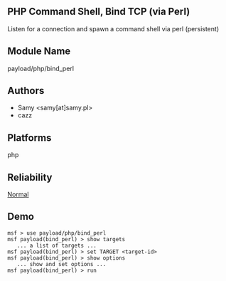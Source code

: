 ## PHP Command Shell, Bind TCP (via Perl)

Listen for a connection and spawn a command shell via perl 
(persistent)


## Module Name
payload/php/bind_perl

## Authors
* Samy <samy[at]samy.pl>
* cazz





## Platforms
php

## Reliability
[Normal](https://github.com/rapid7/metasploit-framework/wiki/Exploit-Ranking)

## Demo

```
msf > use payload/php/bind_perl
msf payload(bind_perl) > show targets
   ... a list of targets ...
msf payload(bind_perl) > set TARGET <target-id>
msf payload(bind_perl) > show options
   ... show and set options ...
msf payload(bind_perl) > run
```
    
    